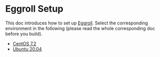 # Eggroll Setup

This doc introduces how to set up [Eggroll](https://github.com/WeBankFinTech/eggroll). Select the corresponding environment in the following (please read the whole corresponding doc before you build).

- [CentOS 7.2](./CentOS-7.2.md)
- [Ubuntu 20.04](./Ubuntu-20.04.md)
